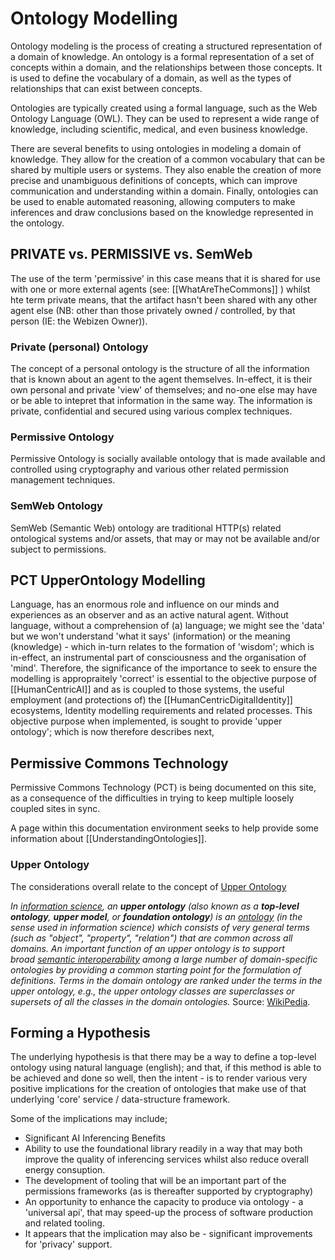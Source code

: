 # Ontology Modelling

Ontology modeling is the process of creating a structured representation of a domain of knowledge. An ontology is a formal representation of a set of concepts within a domain, and the relationships between those concepts. It is used to define the vocabulary of a domain, as well as the types of relationships that can exist between concepts.

Ontologies are typically created using a formal language, such as the Web Ontology Language (OWL). They can be used to represent a wide range of knowledge, including scientific, medical, and even business knowledge.

There are several benefits to using ontologies in modeling a domain of knowledge. They allow for the creation of a common vocabulary that can be shared by multiple users or systems. They also enable the creation of more precise and unambiguous definitions of concepts, which can improve communication and understanding within a domain. Finally, ontologies can be used to enable automated reasoning, allowing computers to make inferences and draw conclusions based on the knowledge represented in the ontology.

## PRIVATE vs. PERMISSIVE vs. SemWeb

The use of the term 'permissive' in this case means that it is shared for use with one or more external agents (see: [[WhatAreTheCommons]] ) whilst hte term private means, that the artifact hasn't been shared with any other agent else (NB: other than those privately owned / controlled, by that person (IE: the Webizen Owner)).

### Private (personal) Ontology

The concept of a personal ontology is the structure of all the information that is known about an agent to the agent themselves.  In-effect, it is their own personal and private 'view' of themselves; and no-one else may have or be able to intepret that information in the same way.  The information is private, confidential and secured using various complex techniques.  

### Permissive Ontology

Permissive Ontology is socially available ontology that is made available and controlled using cryptography and various other related permission management techniques.  

### SemWeb Ontology

SemWeb (Semantic Web) ontology are traditional HTTP(s) related ontological systems and/or assets, that may or may not be available and/or subject to permissions.


## PCT UpperOntology Modelling

Language, has an enormous role and influence on our minds and experiences as an observer and as an active natural agent.  Without language, without a comprehension of (a) language; we might see the 'data' but we won't understand 'what it says' (information) or the meaning (knowledge) - which in-turn relates to the formation of 'wisdom'; which is in-effect, an instrumental part of consciousness and the organisation of 'mind'. Therefore, the significance of the importance to seek to ensure the modelling is appropraitely 'correct' is essential to the objective purpose of [[HumanCentricAI]] and as is coupled to those systems, the useful employment (and protections of) the [[HumanCentricDigitalIdentity]] ecosystems, Identity modelling requirements and related processes.   This objective purpose when implemented, is sought to provide 'upper ontology'; which is now therefore describes next,

## Permissive Commons Technology

Permissive Commons Technology (PCT) is being documented on this site, as a consequence of the difficulties in trying to keep multiple loosely coupled sites in sync. 

A page within this documentation environment seeks to help provide some information about [[UnderstandingOntologies]].

### Upper Ontology 

The considerations overall relate to the concept of [Upper Ontology](https://en.wikipedia.org/wiki/Upper_ontology)

*In [information science](https://en.wikipedia.org/wiki/Information_science "Information science"), an **upper ontology** (also known as a **top-level ontology**, **upper model**, or **foundation ontology**) is an [ontology](https://en.wikipedia.org/wiki/Ontology_(information_science) "Ontology (information science)") (in the sense used in information science) which consists of very general terms (such as "object", "property", "relation") that are common across all domains. An important function of an upper ontology is to support broad [semantic interoperability](https://en.wikipedia.org/wiki/Semantic_interoperability "Semantic interoperability") among a large number of domain-specific ontologies by providing a common starting point for the formulation of definitions. Terms in the domain ontology are ranked under the terms in the upper ontology, e.g., the upper ontology classes are superclasses or supersets of all the classes in the domain ontologies.*
Source: [WikiPedia](https://en.wikipedia.org/wiki/Upper_ontology).

## Forming a Hypothesis

The underlying hypothesis is that there may be a way to define a top-level ontology using natural language (english); and that, if this method is able to be achieved and done so well, then the intent - is to render various very positive implications for the creation of ontologies that make use of that underlying 'core' service / data-structure framework. 

Some of the implications may include;

- Significant AI Inferencing Benefits
- Ability to use the foundational library readily in a way that may both improve the quality of inferencing services whilst also reduce overall energy consuption. 
- The development of tooling that will be an important part of the permissions frameworks (as is thereafter supported by cryptography)
- An opportunity to enhance the capacity to produce via ontology - a 'universal api', that may speed-up the process of software production and related tooling.
- It appears that the implication may also be - significant improvements for 'privacy' support.